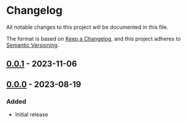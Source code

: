 # Changelog

All notable changes to this project will be documented in this file.

The format is based on [Keep a Changelog](https://keepachangelog.com/en/1.1.0/),
and this project adheres to [Semantic Versioning](https://semver.org/spec/v2.0.0.html).

## [0.0.1] - 2023-11-06

## [0.0.0] - 2023-08-19

### Added

- Initial release

[0.0.1]: https://github.com/compulim/conversational-ai-chat-sdk/compare/v0.0.0...v0.0.1
[0.0.0]: https://github.com/compulim/conversational-ai-chat-sdk/releases/tag/v0.0.0
